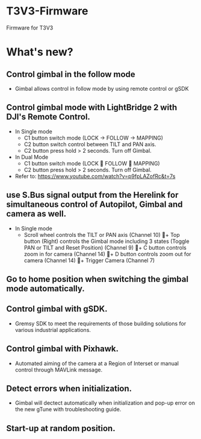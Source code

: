# T3V3-Firmware
Firmware for T3V3

# What's new?

## Control gimbal in the follow mode
- Gimbal allows control in follow mode by using remote  control or gSDK

## Control gimbal mode with LightBridge 2 with DJI's Remote Control.
- In Single mode
  + C1 button switch mode (LOCK -> FOLLOW -> MAPPING)
  + C2 button switch control between TILT and PAN axis.
  + C2 button press hold > 2 seconds. Turn off Gimbal.
- In Dual Mode
  + C1 button switch mode (LOCK  FOLLOW  MAPPING)
  + C2 button press hold > 2 seconds. Turn off Gimbal.
- Refer to: https://www.youtube.com/watch?v=p9fpLAZofRc&t=7s

## use S.Bus signal output from the Herelink for simultaneous control of Autopilot, Gimbal and camera as well.
- In Single mode
  + Scroll wheel controls the TILT or PAN axis (Channel 10)
+ Top button (Right) controls the Gimbal mode including 3 states (Toggle PAN or TILT and Reset Position) (Channel 9)
+ C button controls zoom in for camera (Channel 14)
+ D button controls zoom out for camera (Channel 14)
+ Trigger Camera (Channel 7)

## Go to home position when switching the gimbal mode automatically.

## Control gimbal with gSDK.
- Gremsy SDK to meet the requirements of those building solutions for
various industrial applications.

## Control gimbal with Pixhawk.
- Automated aiming of the camera at a Region of Interset or manual control
through MAVLink message.

## Detect errors when initialization.
- Gimbal will dectect automatically when initialization and pop-up error on the
new gTune with troubleshooting guide.

## Start-up at random position.
